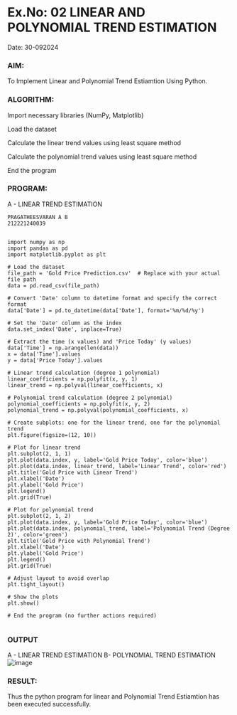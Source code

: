 # Ex.No: 02 LINEAR AND POLYNOMIAL TREND ESTIMATION
Date: 30-092024
### AIM:
To Implement Linear and Polynomial Trend Estiamtion Using Python.

### ALGORITHM:
Import necessary libraries (NumPy, Matplotlib)

Load the dataset

Calculate the linear trend values using least square method

Calculate the polynomial trend values using least square method

End the program
### PROGRAM:
A - LINEAR TREND ESTIMATION
```
PRAGATHEESVARAN A B
212221240039
```
```

import numpy as np
import pandas as pd
import matplotlib.pyplot as plt

# Load the dataset
file_path = 'Gold Price Prediction.csv'  # Replace with your actual file path
data = pd.read_csv(file_path)

# Convert 'Date' column to datetime format and specify the correct format
data['Date'] = pd.to_datetime(data['Date'], format='%m/%d/%y')

# Set the 'Date' column as the index
data.set_index('Date', inplace=True)

# Extract the time (x values) and 'Price Today' (y values)
data['Time'] = np.arange(len(data))
x = data['Time'].values
y = data['Price Today'].values

# Linear trend calculation (degree 1 polynomial)
linear_coefficients = np.polyfit(x, y, 1)
linear_trend = np.polyval(linear_coefficients, x)

# Polynomial trend calculation (degree 2 polynomial)
polynomial_coefficients = np.polyfit(x, y, 2)
polynomial_trend = np.polyval(polynomial_coefficients, x)

# Create subplots: one for the linear trend, one for the polynomial trend
plt.figure(figsize=(12, 10))

# Plot for linear trend
plt.subplot(2, 1, 1)
plt.plot(data.index, y, label='Gold Price Today', color='blue')
plt.plot(data.index, linear_trend, label='Linear Trend', color='red')
plt.title('Gold Price with Linear Trend')
plt.xlabel('Date')
plt.ylabel('Gold Price')
plt.legend()
plt.grid(True)

# Plot for polynomial trend
plt.subplot(2, 1, 2)
plt.plot(data.index, y, label='Gold Price Today', color='blue')
plt.plot(data.index, polynomial_trend, label='Polynomial Trend (Degree 2)', color='green')
plt.title('Gold Price with Polynomial Trend')
plt.xlabel('Date')
plt.ylabel('Gold Price')
plt.legend()
plt.grid(True)

# Adjust layout to avoid overlap
plt.tight_layout()

# Show the plots
plt.show()

# End the program (no further actions required)


```
### OUTPUT
A - LINEAR TREND ESTIMATION
B- POLYNOMIAL TREND ESTIMATION
![image](https://github.com/user-attachments/assets/03be38c4-5bac-49f7-8fdc-487de488f156)


### RESULT:
Thus the python program for linear and Polynomial Trend Estiamtion has been executed successfully.
